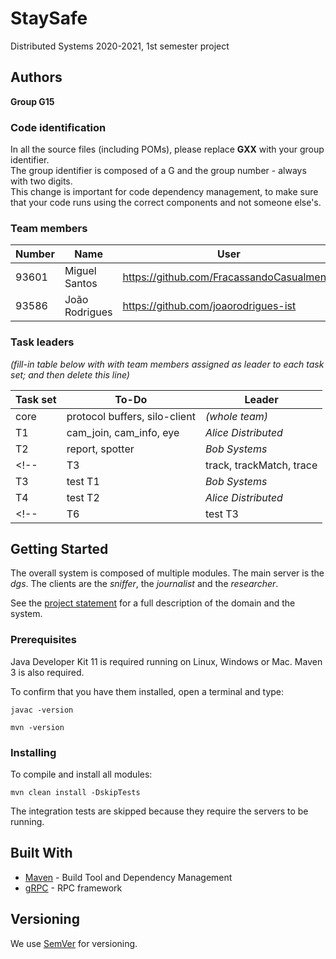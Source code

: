 # StaySafe

Distributed Systems 2020-2021, 1st semester project


## Authors

**Group G15**

### Code identification

In all the source files (including POMs), please replace __GXX__ with your group identifier.  
The group identifier is composed of a G and the group number - always with two digits.  
This change is important for code dependency management, to make sure that your code runs using the correct components and not someone else's.

### Team members
 

| Number | Name              | User                             | Email                               |
| -------|-------------------|----------------------------------| ------------------------------------|
| 93601  | Miguel Santos     | <https://github.com/FracassandoCasualmente>   | <mailto:miguel.conrado.santos@tecnico.ulisboa.pt>   |
| 93586  | João Rodrigues       | <https://github.com/joaorodrigues-ist>     | <mailto:joao.pedro.freixo.rodrigues@tecnico.ulisboa.pt>     |


### Task leaders

*(fill-in table below with with team members assigned as leader to each task set; and then delete this line)*  

| Task set | To-Do                         | Leader              |
| ---------|-------------------------------| --------------------|
| core     | protocol buffers, silo-client | _(whole team)_      |
| T1       | cam_join, cam_info, eye       | _Alice Distributed_ |
| T2       | report, spotter               | _Bob Systems_       |
<!--| T3       | track, trackMatch, trace      | _Charlie Rules_     |-->
| T3       | test T1                       | _Bob Systems_     |
| T4       | test T2                       | _Alice Distributed_ |
<!--| T6       | test T3                       | _Bob Systems_       |-->


## Getting Started

The overall system is composed of multiple modules.
The main server is the _dgs_.
The clients are the _sniffer_, the _journalist_ and the _researcher_.

See the [project statement](https://github.com/tecnico-distsys/StaySafe/blob/main/part1.md) for a full description of the domain and the system.

### Prerequisites

Java Developer Kit 11 is required running on Linux, Windows or Mac.
Maven 3 is also required.

To confirm that you have them installed, open a terminal and type:

```
javac -version

mvn -version
```

### Installing

To compile and install all modules:

```
mvn clean install -DskipTests
```

The integration tests are skipped because they require the servers to be running.


## Built With

* [Maven](https://maven.apache.org/) - Build Tool and Dependency Management
* [gRPC](https://grpc.io/) - RPC framework


## Versioning

We use [SemVer](http://semver.org/) for versioning. 
